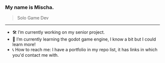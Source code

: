 ### My name is Mischa.
> Solo Game Dev
---
- 🛠️ I’m currently working on my senior project.
- 🌱 I’m currently learning the godot game engine, I know a bit but I could learn more!
- 📞 How to reach me: I have a portfolio in my repo list, it has links in which you'd contact me with.
